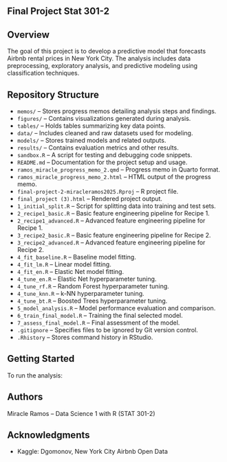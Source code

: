 ## Final Project Stat 301-2

## Overview
The goal of this project is to develop a predictive model that forecasts Airbnb rental prices in New York City. The analysis includes data preprocessing, exploratory analysis, and predictive modeling using classification techniques.

## Repository Structure
- `memos/` – Stores progress memos detailing analysis steps and findings.
- `figures/` – Contains visualizations generated during analysis.
- `tables/` – Holds tables summarizing key data points.
- `data/` – Includes cleaned and raw datasets used for modeling.
- `models/` – Stores trained models and related outputs.
- `results/` – Contains evaluation metrics and other results.
- `sandbox.R` – A script for testing and debugging code snippets.
- `README.md` – Documentation for the project setup and usage.
- `ramos_miracle_progress_memo_2.qmd` – Progress memo in Quarto format.
- `ramos_miracle_progress_memo_2.html` – HTML output of the progress memo.
- `final-project-2-miracleramos2025.Rproj` – R project file.
- `final_project (3).html` – Rendered project output.
- `1_initial_split.R` – Script for splitting data into training and test sets.
- `2_recipe1_basic.R` – Basic feature engineering pipeline for Recipe 1.
- `2_recipe1_advanced.R` – Advanced feature engineering pipeline for Recipe 1.
- `3_recipe2_basic.R` – Basic feature engineering pipeline for Recipe 2.
- `3_recipe2_advanced.R` – Advanced feature engineering pipeline for Recipe 2.
- `4_fit_baseline.R` – Baseline model fitting.
- `4_fit_lm.R` – Linear model fitting.
- `4_fit_en.R` – Elastic Net model fitting.
- `4_tune_en.R` – Elastic Net hyperparameter tuning.
- `4_tune_rf.R` – Random Forest hyperparameter tuning.
- `4_tune_knn.R` – k-NN hyperparameter tuning.
- `4_tune_bt.R` – Boosted Trees hyperparameter tuning.
- `5_model_analysis.R` – Model performance evaluation and comparison.
- `6_train_final_model.R` – Training the final selected model.
- `7_assess_final_model.R` – Final assessment of the model.
- `.gitignore` – Specifies files to be ignored by Git version control.
- `.Rhistory` – Stores command history in RStudio.

## Getting Started
To run the analysis:

## Authors
Miracle Ramos – Data Science 1 with R (STAT 301-2)

## Acknowledgments
- Kaggle: Dgomonov, New York City Airbnb Open Data
